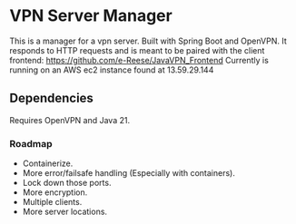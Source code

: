 # VPN Server Manager
This is a manager for a vpn server. Built with Spring Boot and OpenVPN. 
It responds to HTTP requests and is meant to be paired with the client frontend: https://github.com/e-Reese/JavaVPN_Frontend
Currently is running on an AWS ec2 instance found at 13.59.29.144

## Dependencies
Requires OpenVPN and Java 21.


### Roadmap
- Containerize.
- More error/failsafe handling (Especially with containers).
- Lock down those ports. 
- More encryption.
- Multiple clients.
- More server locations.
  
